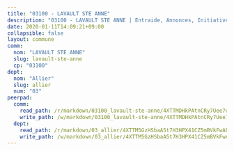 ```yaml
---
title: "03100 - LAVAULT STE ANNE"
description: "03100 - LAVAULT STE ANNE | Entraide, Annonces, Initiatives"
date: 2020-01-11T14:09:21+09:00
collapsible: false
layout: commune
comm:
  nom: "LAVAULT STE ANNE"
  slug: lavault-ste-anne
  cp: "03100"
dept:
  nom: "Allier"
  slug: allier
  num: "03"
peerpad:
  comm:
    read_path: /r/markdown/03100_lavault-ste-anne/4XTTMDHkPAtnCRy7Uee7udTcYHn7MzxJSyPqaZhXzmu1XBD3N
    write_path: /w/markdown/03100_lavault-ste-anne/4XTTMDHkPAtnCRy7Uee7udTcYHn7MzxJSyPqaZhXzmu1XBD3N-K3TgUfuE6aLf5wHZgCU5pqZ6fQfZdREV6V24y6BEHj5xDxfzM5bm6y82V3uQtPJ8ubderMz7zdi1d6XoJYsfEGLPNCNdRxpnP7tVwfJZmyaAFRkJvR7vbBKsWD9PjEiR7B3rrvpQ
  dept:
    read_path: /r/markdown/03_allier/4XTTM5GzHSbaA5t7H3HPX41CZ5mBVkFwAP4hDd5RoBY2JsEAy
    write_path: /w/markdown/03_allier/4XTTM5GzHSbaA5t7H3HPX41CZ5mBVkFwAP4hDd5RoBY2JsEAy-K3TgTfK63S9nh1XDKRdQM5CC7MJ5PWSrKVUCPKbSrFQ3cakeCH8tQGdUR9DTAz4uGC38FSNg947MKdwTpPPt11GSCbnkNPZdBTNtwdL7kw34FMS1ADZJRkGgd1Xx6qPUaEUtuBP3
---
```



